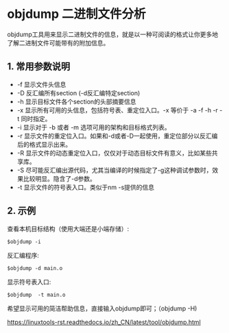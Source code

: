 # objdump 二进制文件分析

objdump工具用来显示二进制文件的信息，就是以一种可阅读的格式让你更多地了解二进制文件可能带有的附加信息。

## 1. 常用参数说明

- -f 显示文件头信息
- -D 反汇编所有section (-d反汇编特定section)
- -h 显示目标文件各个section的头部摘要信息
- -x 显示所有可用的头信息，包括符号表、重定位入口。-x 等价于 -a -f -h -r -t 同时指定。
- -i 显示对于 -b 或者 -m 选项可用的架构和目标格式列表。
- -r 显示文件的重定位入口。如果和-d或者-D一起使用，重定位部分以反汇编后的格式显示出来。
- -R 显示文件的动态重定位入口，仅仅对于动态目标文件有意义，比如某些共享库。
- -S 尽可能反汇编出源代码，尤其当编译的时候指定了-g这种调试参数时，效果比较明显。隐含了-d参数。
- -t 显示文件的符号表入口。类似于nm -s提供的信息

## 2. 示例

查看本机目标结构（使用大端还是小端存储）:

```
$objdump -i
```

反汇编程序:

```
$objdump -d main.o
```

显示符号表入口:

```
$objdump  -t main.o
```

希望显示可用的简洁帮助信息，直接输入objdump即可；（objdump -H)



https://linuxtools-rst.readthedocs.io/zh_CN/latest/tool/objdump.html